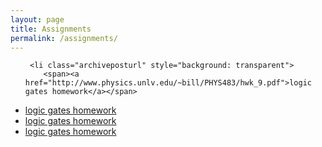 ```yaml
---
layout: page
title: Assignments
permalink: /assignments/
---
```


<ul id="archive">

     <li class="archiveposturl" style="background: transparent">
        <span><a href="http://www.physics.unlv.edu/~bill/PHYS483/hwk_9.pdf">logic gates homework</a></span>
<strong style="font-size:100%; font-family: 'Titillium Web', sans-serif; float:right">
<a title="Download problems (pdf)" href="http://www.physics.unlv.edu/~bill/PHYS483/hwk_9.pdf"><i class="fas fa-file-pdf"></i></a> 


</strong> 
      </li>
  <li class="archiveposturl" style="background: transparent">
        <span><a href="https://utah.instructure.com/files/71707695/download?download_frd=1">logic gates homework</a></span>
<strong style="font-size:100%; font-family: 'Titillium Web', sans-serif; float:right">
<a title="Download problems (pdf)" href="https://utah.instructure.com/files/71707695/download?download_frd=1"><i class="fas fa-file-pdf"></i></a> 


</strong> 
      </li>
<li class="archiveposturl" style="background: transparent">
        <span><a href="https://www.physics.wisc.edu/undergrads/courses/fall2017/321/homework/hw12.pdf">logic gates homework</a></span>
<strong style="font-size:100%; font-family: 'Titillium Web', sans-serif; float:right">
<a title="Download problems (pdf)" href="https://www.physics.wisc.edu/undergrads/courses/fall2017/321/homework/hw12.pdf"><i class="fas fa-file-pdf"></i></a> 
</strong> 
      </li>
<li class="archiveposturl" style="background: transparent">
        <span><a href="http://www-classes.usc.edu/engr/ee-s/477p/s17/asst1soln.pdf">logic gates homework</a></span>
<strong style="font-size:100%; font-family: 'Titillium Web', sans-serif; float:right">
<a title="Download problems (pdf)" href="http://www-classes.usc.edu/engr/ee-s/477p/s17/asst1soln.pdf"><i class="fas fa-file-pdf"></i></a> 
</strong> 
      </li>

   

<!-- <ul id="archive">
{% for asg in site.assignments reversed %}
      <li class="archiveposturl" style="background: transparent">
        <span><a href="{{ asg.url | prepend: site.baseurl}}">{{ asg.title }}</a></span>
<strong style="font-size:100%; font-family: 'Titillium Web', sans-serif; float:right">
<a title="Download problems (pdf)" href="{{ asg.pdf | prepend: site.baseurl }}"><i class="fas fa-file-pdf"></i></a> 
{% if asg.attachment %}
&nbsp; <a title="Download attachments (zip)" href="{{ asg.attachment | prepend: site.baseurl }}"><i class="fas fa-file-archive"></i></a>
{% endif %}
</strong> 
      </li>
{% endfor %}
</ul> -->